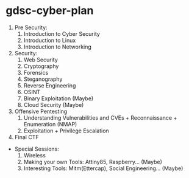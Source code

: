 # gdsc-cyber-plan

1. Pre Security:
   1. Introduction to Cyber Security
   2. Introduction to Linux
   3. Introduction to Networking
2. Security:
   1. Web Security
   2. Cryptography
   3. Forensics
   4. Steganography
   5. Reverse Engineering
   6. OSINT
   7. Binary Exploitation (Maybe)
   8. Cloud Security (Maybe)
3. Offensive Pentesting
   1. Understanding Vulnerabilities and CVEs + Reconnaissance + Enumeration (NMAP)
   4. Exploitation + Privilege Escalation
4. Final CTF

- Special Sessions:
   1. Wireless
   2. Making your own Tools: Attiny85, Raspberry... (Maybe)
   3. Interesting Tools: Mitm(Ettercap), Social Engineering... (Maybe)
